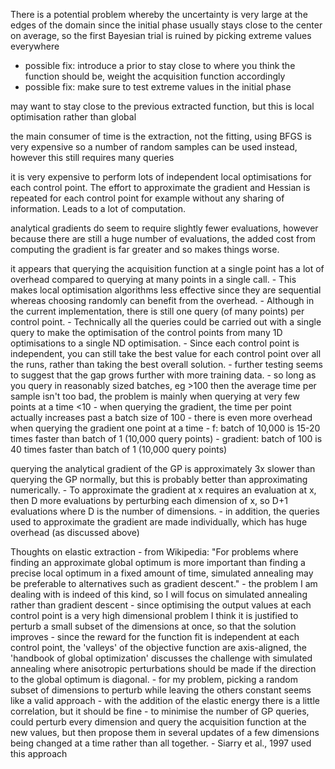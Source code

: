 There is a potential problem whereby the uncertainty is very large at the edges of the domain since the initial phase usually stays close to the center on average, so the first Bayesian trial is ruined by picking extreme values everywhere
- possible fix: introduce a prior to stay close to where you think the function should be, weight the acquisition function accordingly
- possible fix: make sure to test extreme values in the initial phase


may want to stay close to the previous extracted function, but this is local optimisation rather than global

the main consumer of time is the extraction, not the fitting, using BFGS is very expensive so a number of random samples can be used instead, however this still requires many queries

it is very expensive to perform lots of independent local optimisations for each control point. The effort to approximate the gradient and Hessian is repeated for each control point for example without any sharing of information. Leads to a lot of computation.


analytical gradients do seem to require slightly fewer evaluations, however because there are still a huge number of evaluations, the added cost from computing the gradient is far greater and so makes things worse.

it appears that querying the acquisition function at a single point has a lot of overhead compared to querying at many points in a single call.
    - This makes local optimisation algorithms less effective since they are sequential whereas choosing randomly can benefit from the overhead.
    - Although in the current implementation, there is still one query (of many points) per control point.
        - Technically all the queries could be carried out with a single query to make the optimisation of the control points from many 1D optimisations to a single ND optimisation.
        - Since each control point is independent, you can still take the best value for each control point over all the runs, rather than taking the best overall solution.
    - further testing seems to suggest that the gap grows further with more training data.
    - so long as you query in reasonably sized batches, eg >100 then the average time per sample isn't too bad, the problem is mainly when querying at very few points at a time <10
        - when querying the gradient, the time per point actually increases past a batch size of 100
    - there is even more overhead when querying the gradient one point at a time
        - f: batch of 10,000 is 15-20 times faster than batch of 1 (10,000 query points)
        - gradient: batch of 100 is 40 times faster than batch of 1 (10,000 query points)

querying the analytical gradient of the GP is approximately 3x slower than querying the GP normally, but this is probably better than approximating numerically.
    - To approximate the gradient at x requires an evaluation at x, then D more evaluations by perturbing each dimension of x, so D+1 evaluations where D is the number of dimensions.
    - in addition, the queries used to approximate the gradient are made individually, which has huge overhead (as discussed above)

Thoughts on elastic extraction
    - from Wikipedia: "For problems where finding an approximate global optimum is more important than finding a precise local optimum in a fixed amount of time, simulated annealing may be preferable to alternatives such as gradient descent."
        - the problem I am dealing with is indeed of this kind, so I will focus on simulated annealing rather than gradient descent
    - since optimising the output values at each control point is a very high dimensional problem I think it is justified to perturb a small subset of the dimensions at once, so that the solution improves 
        - since the reward for the function fit is independent at each control point, the 'valleys' of the objective function are axis-aligned, the 'handbook of global optimization' discusses the challenge with simulated annealing where anisotropic perturbations should be made if the direction to the global optimum is diagonal.
            - for my problem, picking a random subset of dimensions to perturb while leaving the others constant seems like a valid approach
        - with the addition of the elastic energy there is a little correlation, but it should be fine
        - to minimise the number of GP queries, could perturb every dimension and query the acquisition function at the new values, but then propose them in several updates of a few dimensions being changed at a time rather than all together.
        - Siarry et al., 1997 used this approach



